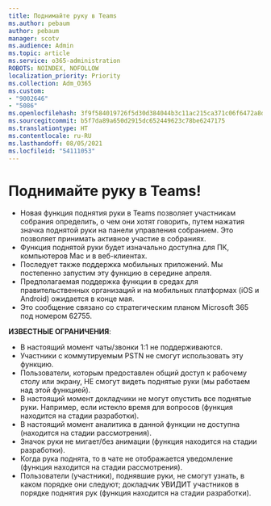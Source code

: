 ```yaml
---
title: Поднимайте руку в Teams
ms.author: pebaum
author: pebaum
manager: scotv
ms.audience: Admin
ms.topic: article
ms.service: o365-administration
ROBOTS: NOINDEX, NOFOLLOW
localization_priority: Priority
ms.collection: Adm_O365
ms.custom:
- "9002646"
- "5086"
ms.openlocfilehash: 3f9f584019726f5d30d384044b3c11ac215ca371c06f6472a8d479b38ccaf537
ms.sourcegitcommit: b5f7da89a650d2915dc652449623c78be6247175
ms.translationtype: HT
ms.contentlocale: ru-RU
ms.lasthandoff: 08/05/2021
ms.locfileid: "54111053"
---
```

# <a name="raise-your-hand-in-teams"></a>Поднимайте руку в Teams!

- Новая функция поднятия руки в Teams позволяет участникам собрания определить, о чем они хотят говорить, путем нажатия значка поднятой руки на панели управления собранием. Это позволяет принимать активное участие в собраниях.
- Функция поднятой руки будет изначально доступна для ПК, компьютеров Mac и в веб-клиентах.
- Последует также поддержка мобильных приложений. Мы постепенно запустим эту функцию в середине апреля.
- Предполагаемая поддержка функции в средах для правительственных организаций и на мобильных платформах (iOS и Android) ожидается в конце мая.
- Это сообщение связано со стратегическим планом Microsoft 365 под номером 62755.

**ИЗВЕСТНЫЕ ОГРАНИЧЕНИЯ**:

- В настоящий момент чаты/звонки 1:1 не поддерживаются.
- Участники с коммутируемым PSTN не смогут использовать эту функцию.
- Пользователи, которым предоставлен общий доступ к рабочему столу или экрану, НЕ смогут видеть поднятые руки (мы работаем над этой функцией).
- В настоящий момент докладчики не могут опустить все поднятые руки. Например, если истекло время для вопросов (функция находится на стадии разработки).
- В настоящий момент аналитика в данной функции не доступна (находится на стадии рассмотрения).
- Значок руки не мигает/без анимации (функция находится на стадии разработки).
- Когда рука поднята, то в чате не отображается уведомление (функция находится на стадии рассмотрения).
- Пользователи (участники), поднявшие руки, не смогут узнать, в каком порядке они следуют; докладчик УВИДИТ участников в порядке поднятия рук (функция находится на стадии разработки).
